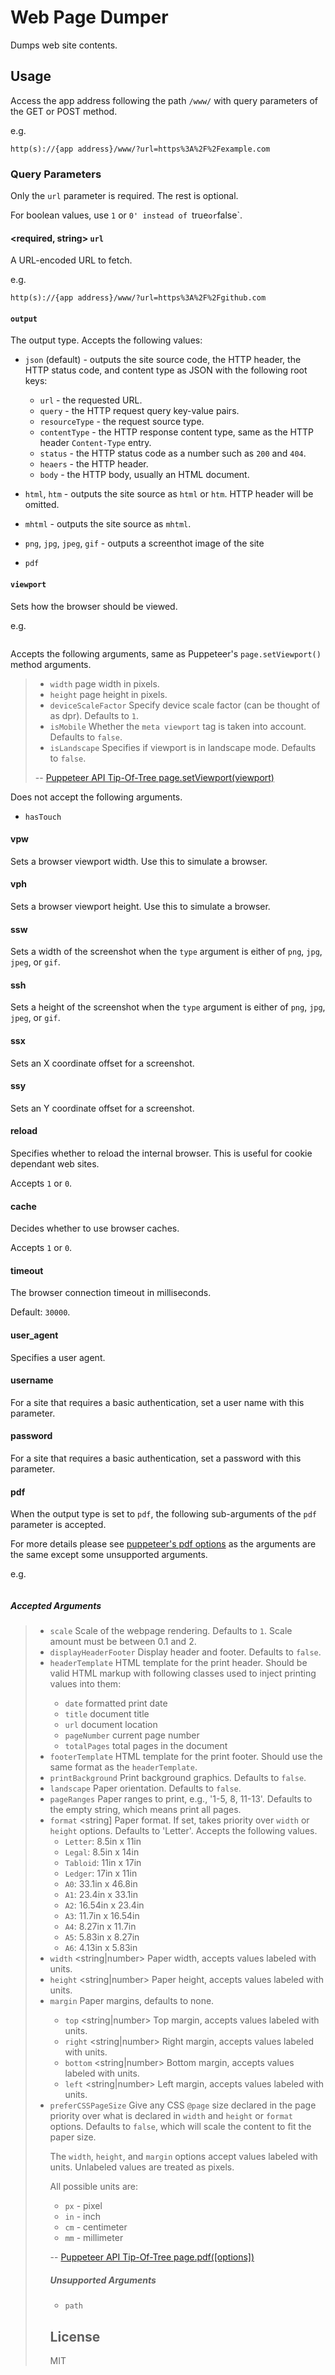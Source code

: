 # Web Page Dumper
Dumps web site contents.

## Usage

Access the app address following the path `/www/` with query parameters of the GET or POST method. 

e.g.
```
http(s)://{app address}/www/?url=https%3A%2F%2Fexample.com
```

### Query Parameters

Only the `url` parameter is required. The rest is optional. 

For boolean values, use `1` or `0' instead of `true` or `false`.

#### <required, string> `url`
A URL-encoded URL to fetch. 

e.g.
```
http(s)://{app address}/www/?url=https%3A%2F%2Fgithub.com
```

#### <string> `output`
The output type. Accepts the following values:
- `json` (default) - outputs the site source code, the HTTP header, the HTTP status code, and content type as JSON with the following root keys: 
  - `url` - <string> the requested URL.
  - `query` - <array> the HTTP request query key-value pairs.
  - `resourceType` - <string> the request source type.
  - `contentType` - <string> the HTTP response content type, same as the HTTP header `Content-Type` entry.
  - `status` - <integer> the HTTP status code as a number such as `200` and `404`.
  - `heaers` - <array> the HTTP header.
  - `body`   - <string> the HTTP body, usually an HTML document.
  
- `html`, `htm` - outputs the site source as `html` or `htm`. HTTP header will be omitted.
- `mhtml` - outputs the site source as `mhtml`.
- `png`, `jpg`, `jpeg`, `gif` - outputs a screenthot image of the site
- `pdf`

#### <array> `viewport`

Sets how the browser should be viewed.

e.g.
```
```
 
Accepts the following arguments, same as Puppeteer's `page.setViewport()` method arguments.
 
>  - `width` <number> page width in pixels.
>  - `height` <number> page height in pixels.
>  - `deviceScaleFactor` <number> Specify device scale factor (can be thought of as dpr). Defaults to `1`.
>  - `isMobile` <boolean> Whether the `meta viewport` tag is taken into account. Defaults to `false`.
>  - `isLandscape` <boolean> Specifies if viewport is in landscape mode. Defaults to `false`.
>  
> -- [Puppeteer API Tip-Of-Tree page.setViewport(viewport)][1]

[1]: https://github.com/puppeteer/puppeteer/blob/main/docs/api.md#pagesetviewportviewport

Does not accept the following arguments.

- `hasTouch`

#### <integer> vpw
Sets a browser viewport width. Use this to simulate a browser. 

#### <integer> vph
Sets a browser viewport height. Use this to simulate a browser.
 
#### <integer> ssw
Sets a width of the screenshot when the `type` argument is either of `png`, `jpg`, `jpeg`, or `gif`.  
 
#### <integer> ssh 
Sets a height of the screenshot when the `type` argument is either of `png`, `jpg`, `jpeg`, or `gif`.

#### <integer> ssx
Sets an X coordinate offset for a screenshot.

#### <integer> ssy 
Sets an Y coordinate offset for a screenshot. 

#### <integer> reload  
Specifies whether to reload the internal browser. This is useful for cookie dependant web sites.  

Accepts `1` or `0`.

#### <integer> cache
Decides whether to use browser caches.

Accepts `1` or `0`.

#### <integer> timeout
The browser connection timeout in milliseconds.

Default: `30000`.

#### <string> user_agent
Specifies a user agent.

#### <string> username
For a site that requires a basic authentication, set a user name with this parameter.

#### <string> password
For a site that requires a basic authentication, set a password with this parameter.

#### <array> pdf
When the output type is set to `pdf`, the following sub-arguments of the `pdf` parameter is accepted. 

For more details please see [puppeteer's pdf options](https://github.com/puppeteer/puppeteer/blob/main/docs/api.md#pagepdfoptions) as the arguments are the same except some unsupported arguments. 

e.g.
```
```

##### Accepted Arguments  

>  - `scale` <number> Scale of the webpage rendering. Defaults to `1`. Scale amount must be between 0.1 and 2.
>  - `displayHeaderFooter` <boolean> Display header and footer. Defaults to `false`.
>  - `headerTemplate` <string> HTML template for the print header. Should be valid HTML markup with following classes used to inject printing values into them:
>    - `date` formatted print date
>    - `title` document title
>    - `url` document location
>    - `pageNumber` current page number
>    - `totalPages` total pages in the document
>  - `footerTemplate` <string> HTML template for the print footer. Should use the same format as the `headerTemplate`.
>  - `printBackground` <boolean> Print background graphics. Defaults to `false`.
>  - `landscape` <boolean> Paper orientation. Defaults to `false`.
>  - `pageRanges` <string> Paper ranges to print, e.g., '1-5, 8, 11-13'. Defaults to the empty string, which means print all pages.
>  - `format` <string] Paper format. If set, takes priority over `width` or `height` options. Defaults to 'Letter'. Accepts the following values.
>    - `Letter`: 8.5in x 11in
>    - `Legal`: 8.5in x 14in
>    - `Tabloid`: 11in x 17in
>    - `Ledger`: 17in x 11in
>    - `A0`: 33.1in x 46.8in
>    - `A1`: 23.4in x 33.1in
>    - `A2`: 16.54in x 23.4in
>    - `A3`: 11.7in x 16.54in
>    - `A4`: 8.27in x 11.7in
>    - `A5`: 5.83in x 8.27in
>    - `A6`: 4.13in x 5.83in  
>  - `width` <string|number> Paper width, accepts values labeled with units.
>  - `height` <string|number> Paper height, accepts values labeled with units.
>  - `margin` <Object> Paper margins, defaults to none.
>    - `top` <string|number> Top margin, accepts values labeled with units.
>    - `right` <string|number> Right margin, accepts values labeled with units.
>    - `bottom` <string|number> Bottom margin, accepts values labeled with units.
>    - `left` <string|number> Left margin, accepts values labeled with units.
>  - `preferCSSPageSize` <boolean> Give any CSS `@page` size declared in the page priority over what is declared in `width` and `height` or `format` options. Defaults to `false`, which will scale the content to fit the paper size.
>
> The `width`, `height`, and `margin` options accept values labeled with units. Unlabeled values are treated as pixels.
> 
> All possible units are:
> - `px` - pixel
> - `in` - inch
> - `cm` - centimeter
> - `mm` - millimeter
>
> -- [Puppeteer API Tip-Of-Tree page.pdf([options])][2]

[2]: https://github.com/puppeteer/puppeteer/blob/main/docs/api.md#pagepdfoptions

##### Unsupported Arguments
  - `path` <string> 


## License
MIT